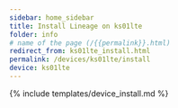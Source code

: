 ```yaml
---
sidebar: home_sidebar
title: Install Lineage on ks01lte
folder: info
# name of the page (/{{permalink}}.html)
redirect_from: ks01lte_install.html
permalink: /devices/ks01lte/install
device: ks01lte
---
```

{% include templates/device_install.md %}
